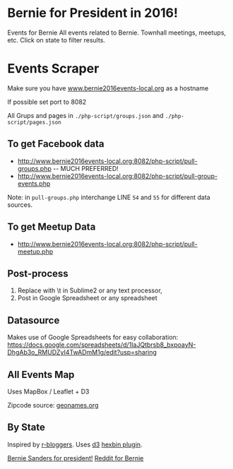 # Bernie for President in 2016!
Events for Bernie
All events related to Bernie. Townhall meetings, meetups, etc. Click on state to filter results.

# Events Scraper

Make sure you have www.bernie2016events-local.org as a hostname

If possible set port to 8082

All Grups and pages in `./php-script/groups.json` and `./php-script/pages.json`

## To get Facebook data

* http://www.bernie2016events-local.org:8082/php-script/pull-groups.php -- MUCH PREFERRED!
* http://www.bernie2016events-local.org:8082/php-script/pull-group-events.php

Note: in `pull-groups.php` interchange LINE `54` and `55` for different data sources.

## To get Meetup Data

* http://www.bernie2016events-local.org:8082/php-script/pull-meetup.php

## Post-process

1. Replace <TAB> with \t in Sublime2 or any text processor,
2. Post in Google Spreadsheet or any spreadsheet


## Datasource

Makes use of Google Spreadsheets for easy collaboration: https://docs.google.com/spreadsheets/d/1IaJQtbrsb8_bxpoayN-DhgAb3o_RMUDZyI4TwADmM1g/edit?usp=sharing

## All Events Map
Uses MapBox / Leaflet + D3

Zipcode source: [geonames.org](http://www.geonames.org/)

## By State

Inspired by [r-bloggers](http://www.r-bloggers.com/animated-us-hexbin-map-of-the-avian-flu-outbreak). Uses [d3](http://www.d3js.org) [hexbin plugin](https://github.com/d3/d3-plugins/tree/master/hexbin).

[Bernie Sanders for president!](www.berniesanders.com)
[Reddit for Bernie](http://www.reddit.com/SandersForPresident)
